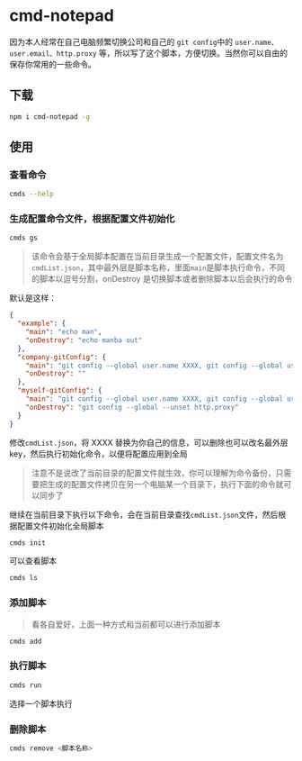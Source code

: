 # cmd-notepad

因为本人经常在自己电脑频繁切换公司和自己的 `git config`中的 `user.name、user.email、http.proxy` 等，所以写了这个脚本，方便切换。当然你可以自由的保存你常用的一些命令。

## 下载

```bash
npm i cmd-notepad -g
```

## 使用

### 查看命令

```bash
cmds --help
```

### 生成配置命令文件，根据配置文件初始化

```bash
cmds gs
```

> 该命令会基于全局脚本配置在当前目录生成一个配置文件，配置文件名为`cmdList.json`，其中最外层是脚本名称，里面`main`是脚本执行命令，不同的脚本以逗号分割，onDestroy 是切换脚本或者删除脚本以后会执行的命令

默认是这样：

```json
{
  "example": {
    "main": "echo man",
    "onDestroy": "echo manba out"
  },
  "company-gitConfig": {
    "main": "git config --global user.name XXXX, git config --global user.email XXXX",
    "onDestroy": ""
  },
  "myself-gitConfig": {
    "main": "git config --global user.name XXXX, git config --global user.email XXXX, git config --global http.proxy 127.0.0.1:XXXX",
    "onDestroy": "git config --global --unset http.proxy"
  }
}
```

修改`cmdList.json`，将 XXXX 替换为你自己的信息，可以删除也可以改名最外层 key，然后执行初始化命令，以便将配置应用到全局

> 注意不是说改了当前目录的配置文件就生效，你可以理解为命令备份，只需要把生成的配置文件拷贝在另一个电脑某一个目录下，执行下面的命令就可以同步了

继续在当前目录下执行以下命令，会在当前目录查找`cmdList.json`文件，然后根据配置文件初始化全局脚本

```bash
cmds init
```

可以查看脚本

```bash
cmds ls
```

### 添加脚本

> 看各自爱好，上面一种方式和当前都可以进行添加脚本

```bash
cmds add
```

### 执行脚本

```bash
cmds run
```

选择一个脚本执行

### 删除脚本

```bash
cmds remove <脚本名称>
```
